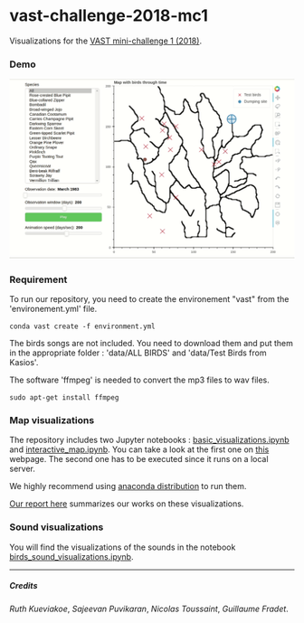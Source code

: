 # vast-challenge-2018-mc1

Visualizations for the [VAST mini-challenge 1 (2018)](http://www.vacommunity.org/VAST+Challenge+2018+MC1).


### Demo

![demo_gif](https://github.com/guillaumefrd/vast-challenge-2018-mc1/blob/master/docs/demo.gif)


### Requirement

To run our repository, you need to create the environement "vast" from the 'environement.yml' file.
```
conda vast create -f environment.yml
```

The birds songs are not included. You need to download them and put them in the appropriate folder : 'data/ALL BIRDS' and 'data/Test Birds from Kasios'.

The software 'ffmpeg' is needed to convert the mp3 files to wav files.

```
sudo apt-get install ffmpeg
```


### Map visualizations

The repository includes two Jupyter notebooks : [basic_visualizations.ipynb](https://github.com/guillaumefrd/vast-challenge-2018-mc1/blob/master/basic_visualizations.ipynb) and [interactive_map.ipynb](https://github.com/guillaumefrd/vast-challenge-2018-mc1/blob/master/interactive_map.ipynb). You can take a look at the first one on [this](https://guillaumefrd.github.io/vast-challenge-2018-mc1/basic_visualizations.html) webpage. The second one has to be executed since it runs on a local server.

We highly recommend using [anaconda distribution](https://www.anaconda.com/) to run them. 

[Our report here](https://drive.google.com/open?id=1-K1WFsuSeG8UaD2Zj7cguEYUzXjszIWW) summarizes our works on these visualizations. 

### Sound visualizations

You will find the visualizations of the sounds in the notebook [birds_sound_visualizations.ipynb](https://github.com/guillaumefrd/vast-challenge-2018-mc1/blob/master/birds_sound_visualizations.ipynb). 

****

##### Credits

*Ruth Kueviakoe*,
*Sajeevan Puvikaran*,
*Nicolas Toussaint*,
*Guillaume Fradet*.
